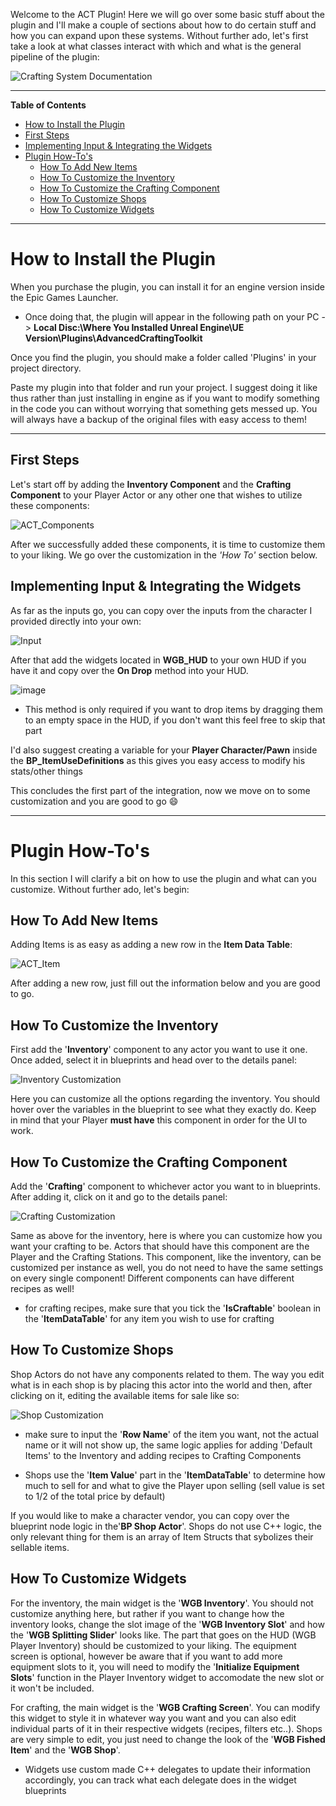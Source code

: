Welcome to the ACT Plugin! Here we will go over some basic stuff about the plugin and I'll make a couple of sections about how to do certain stuff and how you can expand upon these systems. Without further ado, let's first take a look at what classes interact with which and what is the general pipeline of the plugin:

![Crafting System Documentation](https://github.com/Krsmanovic-S/Advanced-Crafting-Toolkit-Documentation/assets/103185975/ce59771e-c320-46b7-b094-a771ae8e7725)

___

<!-- START doctoc generated TOC please keep comment here to allow auto update -->
<!-- DON'T EDIT THIS SECTION, INSTEAD RE-RUN doctoc TO UPDATE -->
**Table of Contents**

- [How to Install the Plugin](#how-to-install-the-plugin)
- [First Steps](#first-steps)
- [Implementing Input & Integrating the Widgets](#implementing-input--integrating-the-widgets)
- [Plugin How-To's](#plugin-how-tos)
  - [How To Add New Items](#how-to-add-new-items)
  - [How To Customize the Inventory](#how-to-customize-the-inventory)
  - [How To Customize the Crafting Component](#how-to-customize-the-crafting-component)
  - [How To Customize Shops](#how-to-customize-shops)
  - [How To Customize Widgets](#how-to-customize-widgets)

<!-- END doctoc generated TOC please keep comment here to allow auto update -->

___

# How to Install the Plugin

When you purchase the plugin, you can install it for an engine version inside the Epic Games Launcher.

- Once doing that, the plugin will appear in the following path on your PC -> **Local Disc:\Where You Installed Unreal Engine\UE Version\Plugins\AdvancedCraftingToolkit**

Once you find the plugin, you should make a folder called 'Plugins' in your project directory.

Paste my plugin into that folder and run your project. I suggest doing it like thus rather than just installing in engine as if you want to modify something in the code you can without worrying that something gets messed up. You will always have a backup of the original files with easy access to them!

___

## First Steps

Let's start off by adding the **Inventory Component** and the **Crafting Component** to your Player Actor or any other one that wishes to utilize these components:

![ACT_Components](https://github.com/Krsmanovic-S/Advanced-Crafting-Toolkit-Documentation/assets/103185975/77689453-ebb4-468b-837f-801895ac1b06)

After we successfully added these components, it is time to customize them to your liking. We go over the customization in the *'How To'* section below.

## Implementing Input & Integrating the Widgets

As far as the inputs go, you can copy over the inputs from the character I provided directly into your own:

![Input](https://github.com/Krsmanovic-S/Advanced-Crafting-Toolkit-Documentation/assets/103185975/dc74ead0-95fb-41bd-b2c8-992d0b23d06f)

After that add the widgets located in **WGB_HUD** to your own HUD if you have it and copy over the **On Drop** method into your HUD.

![image](https://github.com/Krsmanovic-S/Advanced-Crafting-Toolkit-Documentation/assets/103185975/428afcea-0021-4ddb-bf11-0cd9107095fe)

- This method is only required if you want to drop items by dragging them to an empty space in the HUD, if you don't want this feel free to skip that part

I'd also suggest creating a variable for your **Player Character/Pawn** inside the **BP_ItemUseDefinitions** as this gives you easy access to modify his stats/other things

This concludes the first part of the integration, now we move on to some customization and you are good to go 😄

___

# Plugin How-To's

In this section I will clarify a bit on how to use the plugin and what can you customize. Without further ado, let's begin:

## How To Add New Items

Adding Items is as easy as adding a new row in the **Item Data Table**:

![ACT_Item](https://github.com/Krsmanovic-S/Advanced-Crafting-Toolkit-Documentation/assets/103185975/83b464d4-f8fc-465c-a2d4-b14ce3131739)

After adding a new row, just fill out the information below and you are good to go.

## How To Customize the Inventory

First add the '**Inventory**' component to any actor you want to use it one. Once added, select it in blueprints and head over to the details panel:

![Inventory Customization](https://github.com/Krsmanovic-S/Advanced-Crafting-Toolkit-Documentation/assets/103185975/2dbb8d81-ee3b-4bf2-abd2-ba5a58f31aaf)

Here you can customize all the options regarding the inventory. You should hover over the variables in the blueprint to see what they exactly do. Keep in mind that your Player **must have** this component in order for the UI to work.

## How To Customize the Crafting Component

Add the '**Crafting**' component to whichever actor you want to in blueprints. After adding it, click on it and go to the details panel:

![Crafting Customization](https://github.com/Krsmanovic-S/Advanced-Crafting-Toolkit-Documentation/assets/103185975/2b8c347a-0c48-42b2-970c-a2d5832f25ef)

Same as above for the inventory, here is where you can customize how you want your crafting to be. Actors that should have this component are the Player and the Crafting Stations. This component, like the inventory, can be customized per instance as well, you do not need to have the same settings on every single component! Different components can have different recipes as well!

- for crafting recipes, make sure that you tick the '**IsCraftable**' boolean in the '**ItemDataTable**' for any item you wish to use for crafting

## How To Customize Shops

Shop Actors do not have any components related to them. The way you edit what is in each shop is by placing this actor into the world and then, after clicking on it, editing the available items for sale like so:

![Shop Customization](https://github.com/Krsmanovic-S/Advanced-Crafting-Toolkit-Documentation/assets/103185975/e5e59a9a-66ae-4e2b-9ee0-1bd1bf13b9aa)

- make sure to input the '**Row Name**' of the item you want, not the actual name or it will not show up, the same logic applies for adding 'Default Items' to the Inventory and adding recipes to Crafting Components

- Shops use the '**Item Value**' part in the '**ItemDataTable**' to determine how much to sell for and what to give the Player upon selling (sell value is set to 1/2 of the total price by default)

If you would like to make a character vendor, you can copy over the blueprint node logic in the'**BP Shop Actor**'. Shops do not use C++ logic, the only relevant thing for them is an array of Item Structs that sybolizes their sellable items.

## How To Customize Widgets

For the inventory, the main widget is the '**WGB Inventory**'. You should not customize anything here, but rather if you want to change how the inventory looks, change the slot image of the '**WGB Inventory Slot**' and how the '**WGB Splitting Slider**' looks like. The part that goes on the HUD (WGB Player Inventory) should be customized to your liking. The equipment screen is optional, however be aware that if you want to add more equipment slots to it, you will need to modify the '**Initialize Equipment Slots**' function in the Player Inventory widget to accomodate the new slot or it won't be included.

For crafting, the main widget is the '**WGB Crafting Screen**'. You can modify this widget to style it in whatever way you want and you can also edit individual parts of it in their respective widgets (recipes, filters etc..). Shops are very simple to edit, you just need to change the look of the '**WGB Fished Item**' and the '**WGB Shop**'.

- Widgets use custom made C++ delegates to update their information accordingly, you can track what each delegate does in the widget blueprints
